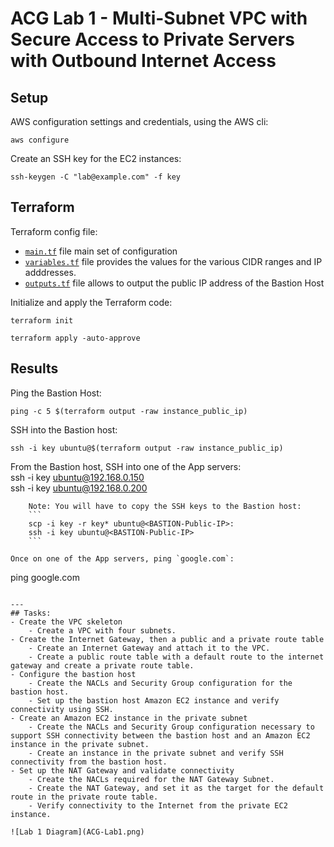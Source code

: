 # ACG Lab 1 - Multi-Subnet VPC with Secure Access to Private Servers with Outbound Internet Access

## Setup

AWS configuration settings and credentials, using the AWS cli:
```
aws configure
```

Create an SSH key for the EC2 instances:
```
ssh-keygen -C "lab@example.com" -f key
```

## Terraform 
Terraform config file: 

- [`main.tf`](main.tf) file main set of configuration
- [`variables.tf`](variables.tf) file provides the values for the various CIDR ranges and IP adddresses.
- [`outputs.tf`](outputs.tf) file allows to output the public IP address of the Bastion Host

Initialize and apply the Terraform code:
```
terraform init

terraform apply -auto-approve
```

## Results

Ping the Bastion Host:
```
ping -c 5 $(terraform output -raw instance_public_ip)
```
SSH into the Bastion host:  
```
ssh -i key ubuntu@$(terraform output -raw instance_public_ip)
```

From the Bastion host, SSH into one of the App servers:   
ssh -i key ubuntu@192.168.0.150  
ssh -i key ubuntu@192.168.0.200  
```
    Note: You will have to copy the SSH keys to the Bastion host:  
    ```
    scp -i key -r key* ubuntu@<BASTION-Public-IP>:  
    ssh -i key ubuntu@<BASTION-Public-IP>  
    ```

Once on one of the App servers, ping `google.com`:  
```
ping google.com  
```

---
## Tasks:
- Create the VPC skeleton
    - Create a VPC with four subnets.
- Create the Internet Gateway, then a public and a private route table
    - Create an Internet Gateway and attach it to the VPC. 
    - Create a public route table with a default route to the internet gateway and create a private route table.
- Configure the bastion host
    - Create the NACLs and Security Group configuration for the bastion host.
    - Set up the bastion host Amazon EC2 instance and verify connectivity using SSH.
- Create an Amazon EC2 instance in the private subnet
    - Create the NACLs and Security Group configuration necessary to support SSH connectivity between the bastion host and an Amazon EC2 instance in the private subnet.
    - Create an instance in the private subnet and verify SSH connectivity from the bastion host.
- Set up the NAT Gateway and validate connectivity
    - Create the NACLs required for the NAT Gateway Subnet.
    - Create the NAT Gateway, and set it as the target for the default route in the private route table.
    - Verify connectivity to the Internet from the private EC2 instance.

![Lab 1 Diagram](ACG-Lab1.png)


